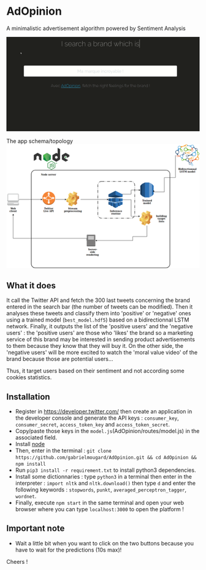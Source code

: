 # AdOpinion

A minimalistic advertisement algorithm powered by Sentiment Analysis 

![AdOpinion : retrieve the list of users to target by brand](doc/Intro_AdOpinion.gif)

The app schema/topology 
![AdOpinion : Schema](doc/GlobalArchitecture.png)

## What it does

It call the Twitter API and fetch the 300 last tweets concerning the brand entered in the search bar (the number of tweets can be modified). Then it analyses these tweets and classify them into 'positive' or 'negative' ones using a trained model (`best_model.hdf5`) based on a bidirectionnal LSTM network.
Finally, it outputs the list of the 'positive users' and the 'negative users' : the 'positive users' are those who 'likes' the brand so a marketing service of this brand may be interested in sending product advertisements to them because they know that they will buy it. On the other side, the 'negative users' will be more excited to watch the 'moral value video' of the brand because those are potential users...

Thus, it target users based on their sentiment and not according some cookies statistics.

## Installation 

* Register in https://developer.twitter.com/ then create an application in the developer console and generate the API keys :
`consumer_key`, `consumer_secret`, `access_token_key` and `access_token_secret`.
* Copy/paste those keys in the `model.js`(AdOpinion/routes/model.js) in the associated field.
* Install [node](https://nodejs.org/en/)
* Then, enter in the terminal : `git clone https://github.com/gabrielmougard/AdOpinion.git && cd AdOpinion && npm install`
* Run `pip3 install -r requirement.txt` to install python3 dependencies.
* Install some dictionnaries : type `python3` in a terminal then enter in the interpreter :
`import nltk` and `nltk.download()` then type `d` and enter the following keywords : `stopwords`, `punkt`, `averaged_perceptron_tagger`, `wordnet`.
* Finally, execute `npm start` in the same terminal and open your web browser where you can type `localhost:3000` to open the platform !

## Important note
* Wait a little bit when you want to click on the two buttons because you have to wait for the predictions (10s max)! 


Cheers !

